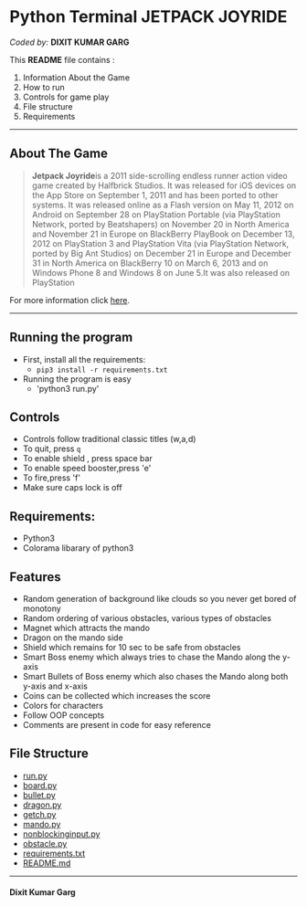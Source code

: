 # Python Terminal JETPACK JOYRIDE

*Coded by:*
**DIXIT KUMAR GARG**

This **README** file contains :
 1.  Information About the Game
 2. How to run
 3. Controls for game play
 4. File structure
 5. Requirements

----------


About The Game
-------------

>**Jetpack Joyride**is a 2011 side-scrolling endless runner action video game created by Halfbrick Studios. It was released for iOS devices on the App Store on September 1, 2011 and has been ported to other systems. It was released online as a Flash version on May 11, 2012  on Android on September 28 on PlayStation Portable (via PlayStation Network, ported by Beatshapers) on November 20 in North America and November 21 in Europe  on BlackBerry PlayBook on December 13, 2012 on PlayStation 3 and PlayStation Vita (via PlayStation Network, ported by Big Ant Studios) on December 21 in Europe and December 31 in North America on BlackBerry 10 on March 6, 2013  and on Windows Phone 8 and Windows 8 on June 5.It was also released on PlayStation 

For more information click [here](https://en.wikipedia.org/wiki/Jetpack_Joyride).

----------

## Running the program

- First, install all the requirements:
	- `pip3 install -r requirements.txt`
- Running the program is easy
	- 'python3 run.py'

## Controls

- Controls follow traditional classic titles (w,a,d)
- To quit, press `q`
- To enable shield , press space bar
- To enable speed booster,press 'e'
- To fire,press 'f'
- Make sure caps lock is off

Requirements:
--------------------
- Python3
- Colorama libarary of python3


## Features
* Random generation of background like clouds so you never get bored of monotony
* Random ordering of various obstacles, various types of obstacles 
* Magnet which attracts the mando
* Dragon on the mando side
* Shield which remains for 10 sec to be safe from obstacles
* Smart Boss enemy which always tries to chase the Mando along the y-axis
* Smart Bullets of Boss enemy which also chases the Mando along both y-axis and x-axis
* Coins can be collected which increases the score
* Colors for characters 
* Follow OOP concepts
* Comments are present in code for easy reference


## File Structure

 * [run.py](./run.py)
 * [board.py](./board.py)
 * [bullet.py](./bullet.py)
 * [dragon.py](./dragon.py)
 * [getch.py](./getch.py)
 * [mando.py](./mando.py)
 * [nonblockinginput.py](./nonblockinginput.py)
 * [obstacle.py](./obstacle.py)
 * [requirements.txt](./requirements.txt)
 * [README.md](./README.md)


_______________

#### Dixit Kumar Garg